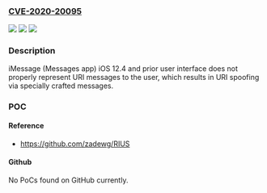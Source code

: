 ### [CVE-2020-20095](https://cve.mitre.org/cgi-bin/cvename.cgi?name=CVE-2020-20095)
![](https://img.shields.io/static/v1?label=Product&message=n%2Fa&color=blue)
![](https://img.shields.io/static/v1?label=Version&message=n%2Fa&color=blue)
![](https://img.shields.io/static/v1?label=Vulnerability&message=n%2Fa&color=brighgreen)

### Description

iMessage (Messages app) iOS 12.4 and prior user interface does not properly represent URI messages to the user, which results in URI spoofing via specially crafted messages.

### POC

#### Reference
- https://github.com/zadewg/RIUS

#### Github
No PoCs found on GitHub currently.

